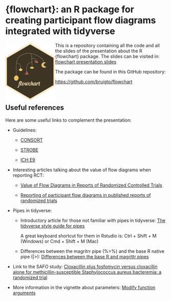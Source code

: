 # {flowchart}: an R package for creating participant flow diagrams integrated with tidyverse

 <a href="https://bruigtp.github.io/flowchart/"><img src="WWW/flowchart.png" align="left" height="180" alt="flowchart website" /></a>
 
This is a repository containing all the code and all the slides of the presentation about the R {flowchart} package. The slides can be visited in: <a href = "https://bruigtp.github.io/flowchart-an-R-package-for-creating-participant-flow-diagrams-integrated-with-tidyverse/flowchart_presentation.html">flowchart presentation slides</a>

The package can be found in this GitHub repository: 

https://github.com/bruigtp/flowchart

<br>

## Useful references

Here are some useful links to complement the presentation:

- Guidelines:
  
  - [CONSORT](https://www.jclinepi.com/article/S0895-4356(10)00079-X/fulltext)
  
  - [STROBE](https://www.jclinepi.com/article/S0895-4356(07)00436-2/fulltext)
  
  - [ICH E9](https://www.ema.europa.eu/en/ich-e9-statistical-principles-clinical-trials-scientific-guideline)

- Interesting articles talking about the value of flow diagrams when reporting RCT:         

  - [Value of Flow Diagrams in Reports of Randomized Controlled Trials](https://jamanetwork.com/journals/jama/fullarticle/193740)

  - [Reporting of participant flow diagrams in published reports of randomized trials](https://trialsjournal.biomedcentral.com/articles/10.1186/1745-6215-12-253)

- Pipes in tidyverse:

  - Introductory article for those not familiar with pipes in tidyverse: [The tidyverse style guide for pipes](https://style.tidyverse.org/pipes.html)
  
    A great keyboard shortcut for them in Rstudio is: Ctrl + Shift + M (Windows) or Cmd + Shift + M (Mac)
  
  - Differences between the magritrr pipe (%>%) and the base R native pipe (|>): [Differences between the base R and magrittr pipes](https://www.tidyverse.org/blog/2023/04/base-vs-magrittr-pipe/)

- Link to the SAFO study: [Cloxacillin plus fosfomycin versus cloxacillin alone for methicillin-susceptible Staphylococcus aureus bacteremia: a randomized trial](https://www.nature.com/articles/s41591-023-02569-0)

- More information in the vignette about parameters: [Modify function arguments](https://bruigtp.github.io/flowchart/articles/flowchart.html#modify-function-arguments)
